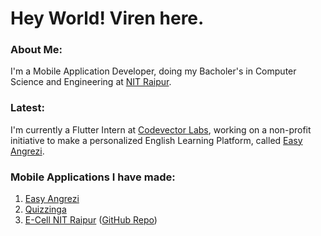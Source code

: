 # Hey World! Viren here.

### About Me:

I'm a Mobile Application Developer, doing my Bacholer's in Computer Science and Engineering at [NIT Raipur](http://nitrr.ac.in).

### Latest:

I'm currently a Flutter Intern at [Codevector Labs](https://codevector.in/), working on a non-profit initiative to make a personalized English Learning Platform, called [Easy Angrezi](https://werainkhatri.github.io/easy-angrezi).

### Mobile Applications I have made:
1. [Easy Angrezi](https://play.google.com/store/apps/details?id=in.codevector.learnenglish)
2. [Quizzinga](https://play.google.com/store/apps/details?id=in.codevector.quizbee)
3. [E-Cell NIT Raipur](https://play.google.com/store/apps/details?id=com.nitrr.ecell.esummit.ecellapp) ([GitHub Repo](https://github.com/ECellNitrr/ECellApp))
